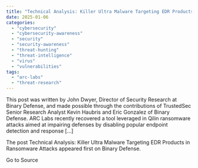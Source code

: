 ```yaml
---
title: "Technical Analysis: Killer Ultra Malware Targeting EDR Products in Ransomware Attacks"
date: 2025-01-06
categories: 
  - "cybersecurity"
  - "cybersecurity-awareness"
  - "security"
  - "security-awareness"
  - "threat-hunting"
  - "threat-intelligence"
  - "virus"
  - "vulnerabilities"
tags: 
  - "arc-labs"
  - "threat-research"
---
```


This post was written by John Dwyer, Director of Security Research at Binary Defense, and made possible through the contributions of TrustedSec Senior Research Analyst Kevin Haubris and Eric Gonzalez of Binary Defense. ARC Labs recently recovered a tool leveraged in Qilin ransomware attacks aimed at impairing defenses by disabling popular endpoint detection and response \[…\]

The post Technical Analysis: Killer Ultra Malware Targeting EDR Products in Ransomware Attacks appeared first on Binary Defense.

Go to Source
